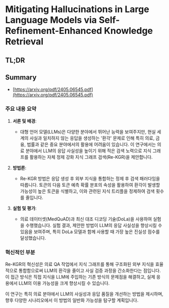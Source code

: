 # Mitigating Hallucinations in Large Language Models via Self-Refinement-Enhanced Knowledge Retrieval
## TL;DR
## Summary
- [https://arxiv.org/pdf/2405.06545.pdf](https://arxiv.org/pdf/2405.06545.pdf)

### 주요 내용 요약

1. **서론 및 배경**:
   - 대형 언어 모델(LLMs)은 다양한 분야에서 뛰어난 능력을 보여주지만, 현실 세계의 사실과 일치하지 않는 응답을 생성하는 '환각' 문제로 인해 특히 의료, 금융, 법률과 같은 중요 분야에서의 활용에 어려움이 있습니다. 이 연구에서는 의료 분야에서 LLM의 응답 사실성을 높이기 위해 적은 검색 노력으로 지식 그래프를 활용하는 자체 정제 강화 지식 그래프 검색(Re-KGR)을 제안합니다.

2. **방법론**:
   - Re-KGR 방법은 응답 생성 후 외부 지식을 통합하는 정제 후 검색 패러다임을 따릅니다. 토큰의 다음 토큰 예측 확률 분포의 속성을 활용하여 환각이 발생할 가능성이 높은 토큰을 식별하고, 이와 관련된 지식 트리플을 정제하여 검색 횟수를 줄입니다.

3. **실험 및 평가**:
   - 의료 데이터셋(MedQuAD)과 최신 대조 디코딩 기술(DoLa)을 사용하여 실험을 수행했습니다. 실험 결과, 제안한 방법이 LLM의 응답 사실성을 향상시킬 수 있음을 보여주며, 특히 DoLa 모델과 함께 사용할 때 가장 높은 진실성 점수를 달성했습니다.

### 혁신적인 부분
Re-KGR의 혁신성은 의료 QA 작업에서 지식 그래프를 통해 구조화된 외부 지식을 효율적으로 통합함으로써 LLM의 환각을 줄이고 사실 검증 과정을 간소화한다는 점입니다. 이 접근 방식은 직접 지식을 LLM에 주입하는 기존 방식의 문제점을 해결하고, 실제 응용에서 LLM의 이용 가능성을 크게 향상시킬 수 있습니다.

이 연구는 특히 의료 분야에서 LLM의 사실성과 응답 품질을 개선하는 방법을 제시하며, 향후 다양한 시나리오에서 이 방법의 일반화 가능성을 탐구할 계획입니다.